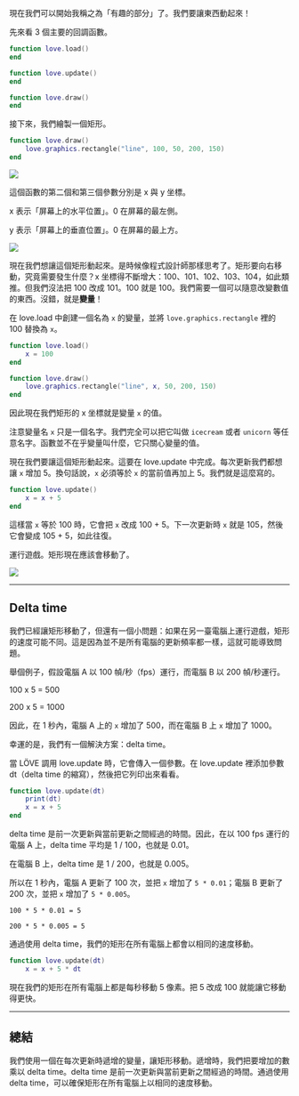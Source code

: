 現在我們可以開始我稱之為「有趣的部分」了。我們要讓東西動起來！

先來看 3 個主要的回調函數。

```lua
function love.load()
end

function love.update()
end

function love.draw()
end
```

接下來，我們繪製一個矩形。

```lua
function love.draw()
    love.graphics.rectangle("line", 100, 50, 200, 150)
end
```

![](/images/book/5/rectangle.png)

這個函數的第二個和第三個參數分別是 x 與 y 坐標。

x 表示「屏幕上的水平位置」。0 在屏幕的最左側。

y 表示「屏幕上的垂直位置」。0 在屏幕的最上方。

![](/images/book/5/coordinates.png)

現在我們想讓這個矩形動起來。是時候像程式設計師那樣思考了。矩形要向右移動，究竟需要發生什麼？x 坐標得不斷增大：100、101、102、103、104，如此類推。但我們沒法把 100 改成 101。100 就是 100。我們需要一個可以隨意改變數值的東西。沒錯，就是**變量**！

在 love.load 中創建一個名為 `x` 的變量，並將 `love.graphics.rectangle` 裡的 100 替換為 `x`。

```lua
function love.load()
    x = 100
end

function love.draw()
    love.graphics.rectangle("line", x, 50, 200, 150)
end
```

因此現在我們矩形的 x 坐標就是變量 `x` 的值。

注意變量名 `x` 只是一個名字。我們完全可以把它叫做 `icecream` 或者 `unicorn` 等任意名字。函數並不在乎變量叫什麼，它只關心變量的值。

現在我們要讓這個矩形動起來。這要在 love.update 中完成。每次更新我們都想讓 `x` 增加 5。換句話說，`x` 必須等於 `x` 的當前值再加上 5。我們就是這麼寫的。

```lua
function love.update()
    x = x + 5
end
```

這樣當 `x` 等於 100 時，它會把 `x` 改成 100 + 5。下一次更新時 `x` 就是 105，然後它會變成 105 + 5，如此往復。

運行遊戲。矩形現在應該會移動了。

![](/images/book/5/rectangle_move.gif)

___

## Delta time

我們已經讓矩形移動了，但還有一個小問題：如果在另一臺電腦上運行遊戲，矩形的速度可能不同。這是因為並不是所有電腦的更新頻率都一樣，這就可能導致問題。

舉個例子，假設電腦 A 以 100 幀/秒（fps）運行，而電腦 B 以 200 幀/秒運行。

100 x 5 = 500

200 x 5 = 1000

因此，在 1 秒內，電腦 A 上的 `x` 增加了 500，而在電腦 B 上 `x` 增加了 1000。

幸運的是，我們有一個解決方案：delta time。

當 LÖVE 調用 love.update 時，它會傳入一個參數。在 love.update 裡添加參數 dt（delta time 的縮寫），然後把它列印出來看看。

```lua
function love.update(dt)
    print(dt)
    x = x + 5
end
```

delta time 是前一次更新與當前更新之間經過的時間。因此，在以 100 fps 運行的電腦 A 上，delta time 平均是 1 / 100，也就是 0.01。

在電腦 B 上，delta time 是 1 / 200，也就是 0.005。

所以在 1 秒內，電腦 A 更新了 100 次，並把 `x` 增加了 `5 * 0.01`；電腦 B 更新了 200 次，並把 `x` 增加了 `5 * 0.005`。

`100 * 5 * 0.01 = 5`

`200 * 5 * 0.005 = 5`

通過使用 delta time，我們的矩形在所有電腦上都會以相同的速度移動。

```lua
function love.update(dt)
    x = x + 5 * dt
```

現在我們的矩形在所有電腦上都是每秒移動 5 像素。把 5 改成 100 就能讓它移動得更快。

___

## 總結
我們使用一個在每次更新時遞增的變量，讓矩形移動。遞增時，我們把要增加的數乘以 delta time。delta time 是前一次更新與當前更新之間經過的時間。通過使用 delta time，可以確保矩形在所有電腦上以相同的速度移動。